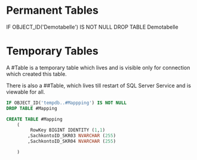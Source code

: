 

# Permanent Tables

IF OBJECT_ID('Demotabelle') IS NOT NULL
DROP TABLE Demotabelle 



# Temporary Tables

A #Table is a temporary table which lives and is visible only for connection which created this table.

There is also a ##Table, which lives till restart of SQL Server Service and is viewable for all. 


````SQL
IF OBJECT_ID('tempdb..#Mappping') IS NOT NULL
DROP TABLE #Mapping

CREATE TABLE #Mapping 
    (
         RowKey BIGINT IDENTITY (1,1)
        ,SachkontoID_SKR03 NVARCHAR (255)
        ,SachkontoID_SKR04 NVARCHAR (255)

    )

````